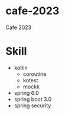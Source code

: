 # cafe-2023
Cafe 2023

# Skill
* kotlin
  * coroutine
  * kotest
  * mockk
* spring 6.0
* spring boot 3.0
* spring security
